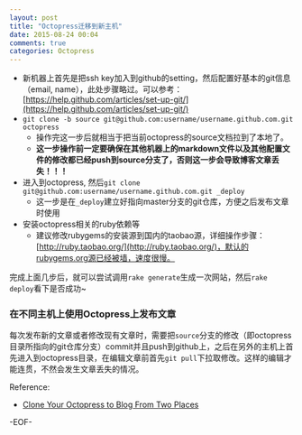 ```yaml
---
layout: post
title: "Octopress迁移到新主机"
date: 2015-08-24 00:04
comments: true
categories: Octopress
---
```


- 新机器上首先是把ssh key加入到github的setting，然后配置好基本的git信息（email, name），此处步骤略过。可以参考：[https://help.github.com/articles/set-up-git/](https://help.github.com/articles/set-up-git/)
- `git clone -b source git@github.com:username/username.github.com.git octopress`
    - 操作完这一步后就相当于把当前octopress的source文档拉到了本地了。
    - **这一步操作前一定要确保在其他机器上的markdown文件以及其他配置文件的修改都已经push到source分支了，否则这一步会导致博客文章丢失！！！**
- 进入到octopress, 然后`git clone git@github.com:username/username.github.com.git _deploy`
	- 这一步是在`_deploy`建立好指向master分支的git仓库，方便之后发布文章时使用
- 安装octopress相关的ruby依赖等
	- 建议修改rubygems的安装源到国内的taobao源，详细操作步骤：[http://ruby.taobao.org/](http://ruby.taobao.org/)，默认的rubygems.org源已经被墙，速度很慢。

完成上面几步后，就可以尝试调用`rake generate`生成一次网站，然后`rake deploy`看下是否成功~

### 在不同主机上使用Octopress上发布文章

每次发布新的文章或者修改现有文章时，需要把`source`分支的修改（即octopress目录所指向的git仓库分支）commit并且push到github上，之后在另外的主机上首先进入到octopress目录，在编辑文章前首先`git pull`下拉取修改。这样的编辑才能连贯，不然会发生文章丢失的情况。

Reference:

- [Clone Your Octopress to Blog From Two Places](http://blog.zerosharp.com/clone-your-octopress-to-blog-from-two-places/)

-EOF-
